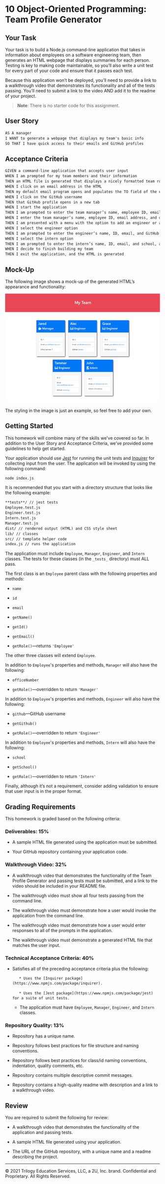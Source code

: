 # 10 Object-Oriented Programming: Team Profile Generator

## Your Task

Your task is to build a Node.js command-line application that takes in information about employees on a software engineering team, then generates an HTML webpage that displays summaries for each person. Testing is key to making code maintainable, so you’ll also write a unit test for every part of your code and ensure that it passes each test.

Because this application won’t be deployed, you’ll need to provide a link to a walkthrough video that demonstrates its functionality and all of the tests passing. You’ll need to submit a link to the video AND add it to the readme of your project.

> **Note**: There is no starter code for this assignment.

## User Story

```md
AS A manager
I WANT to generate a webpage that displays my team's basic info
SO THAT I have quick access to their emails and GitHub profiles
```

## Acceptance Criteria

```md
GIVEN a command-line application that accepts user input
WHEN I am prompted for my team members and their information
THEN an HTML file is generated that displays a nicely formatted team roster based on user input
WHEN I click on an email address in the HTML
THEN my default email program opens and populates the TO field of the email with the address
WHEN I click on the GitHub username
THEN that GitHub profile opens in a new tab
WHEN I start the application
THEN I am prompted to enter the team manager’s name, employee ID, email address, and office number
WHEN I enter the team manager’s name, employee ID, email address, and office number
THEN I am presented with a menu with the option to add an engineer or an intern or to finish building my team
WHEN I select the engineer option
THEN I am prompted to enter the engineer’s name, ID, email, and GitHub username, and I am taken back to the menu
WHEN I select the intern option
THEN I am prompted to enter the intern’s name, ID, email, and school, and I am taken back to the menu
WHEN I decide to finish building my team
THEN I exit the application, and the HTML is generated
```

## Mock-Up

The following image shows a mock-up of the generated HTML’s appearance and functionality:

![HTML webpage titled “My Team” features five boxes listing employee names, titles, and other key info.](./assets/10-object-oriented-programming-homework-demo.png)

The styling in the image is just an example, so feel free to add your own.

## Getting Started

This homework will combine many of the skills we've covered so far. In addition to the User Story and Acceptance Criteria, we’ve provided some guidelines to help get started.

Your application should use [Jest](https://www.npmjs.com/package/jest) for running the unit tests and [Inquirer](https://www.npmjs.com/package/inquirer) for collecting input from the user. The application will be invoked by using the following command:

```bash
node index.js
```

It is recommended that you start with a directory structure that looks like the following example:

```md
**tests**/ // jest tests
Employee.test.js
Engineer.test.js
Intern.test.js
Manager.test.js
dist/ // rendered output (HTML) and CSS style sheet
lib/ // classes
src/ // template helper code
index.js // runs the application
```

The application must include `Employee`, `Manager`, `Engineer`, and `Intern` classes. The tests for these classes (in the `_tests_` directory) must ALL pass.

The first class is an `Employee` parent class with the following properties and methods:

-    `name`

-    `id`

-    `email`

-    `getName()`

-    `getId()`

-    `getEmail()`

-    `getRole()`&mdash;returns `'Employee'`

The other three classes will extend `Employee`.

In addition to `Employee`'s properties and methods, `Manager` will also have the following:

-    `officeNumber`

-    `getRole()`&mdash;overridden to return `'Manager'`

In addition to `Employee`'s properties and methods, `Engineer` will also have the following:

-    `github`&mdash;GitHub username

-    `getGithub()`

-    `getRole()`&mdash;overridden to return `'Engineer'`

In addition to `Employee`'s properties and methods, `Intern` will also have the following:

-    `school`

-    `getSchool()`

-    `getRole()`&mdash;overridden to return `'Intern'`

Finally, although it’s not a requirement, consider adding validation to ensure that user input is in the proper format.

## Grading Requirements

This homework is graded based on the following criteria:

### Deliverables: 15%

-    A sample HTML file generated using the application must be submitted.

-    Your GitHub repository containing your application code.

### Walkthrough Video: 32%

-    A walkthrough video that demonstrates the functionality of the Team Profile Generator and passing tests must be submitted, and a link to the video should be included in your README file.

-    The walkthrough video must show all four tests passing from the command line.

-    The walkthrough video must demonstrate how a user would invoke the application from the command line.

-    The walkthrough video must demonstrate how a user would enter responses to all of the prompts in the application.

-    The walkthrough video must demonstrate a generated HTML file that matches the user input.

### Technical Acceptance Criteria: 40%

-    Satisfies all of the preceding acceptance criteria plus the following:

         	* Uses the [Inquirer package](https://www.npmjs.com/package/inquirer).

         	* Uses the [Jest package](https://www.npmjs.com/package/jest) for a suite of unit tests.

     -    The application must have `Employee`, `Manager`, `Engineer`, and `Intern` classes.

### Repository Quality: 13%

-    Repository has a unique name.

-    Repository follows best practices for file structure and naming conventions.

-    Repository follows best practices for class/id naming conventions, indentation, quality comments, etc.

-    Repository contains multiple descriptive commit messages.

-    Repository contains a high-quality readme with description and a link to a walkthrough video.

## Review

You are required to submit the following for review:

-    A walkthrough video that demonstrates the functionality of the application and passing tests.

-    A sample HTML file generated using your application.

-    The URL of the GitHub repository, with a unique name and a readme describing the project.

---

© 2021 Trilogy Education Services, LLC, a 2U, Inc. brand. Confidential and Proprietary. All Rights Reserved.
